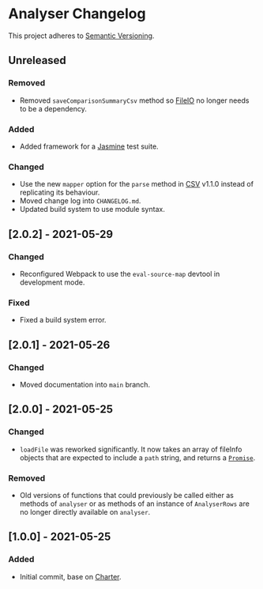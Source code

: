 # Analyser Changelog

This project adheres to [Semantic Versioning](https://semver.org/spec/v2.0.0.html).

## Unreleased

### Removed

* Removed `saveComparisonSummaryCsv` method so [FileIO](https://github.com/cipscis/fileio) no longer needs to be a dependency.

### Added

* Added framework for a [Jasmine](https://jasmine.github.io/) test suite.

### Changed

* Use the new `mapper` option for the `parse` method in [CSV](https://github.com/cipscis/csv) v1.1.0 instead of replicating its behaviour.
* Moved change log into `CHANGELOG.md`.
* Updated build system to use module syntax.

## [2.0.2] - 2021-05-29

### Changed

* Reconfigured Webpack to use the `eval-source-map` devtool in development mode.

### Fixed

* Fixed a build system error.

## [2.0.1] - 2021-05-26

### Changed

* Moved documentation into `main` branch.

## [2.0.0] - 2021-05-25

### Changed

* `loadFile` was reworked significantly. It now takes an array of fileInfo objects that are expected to include a `path` string, and returns a [`Promise`](https://developer.mozilla.org/en-US/docs/Web/JavaScript/Reference/Global_Objects/Promise).

### Removed

* Old versions of functions that could previously be called either as methods of `analyser` or as methods of an instance of `AnalyserRows` are no longer directly available on `analyser`.

## [1.0.0] - 2021-05-25

### Added

* Initial commit, base on [Charter](https://github.com/cipscis/charter).
